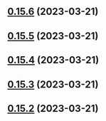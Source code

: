 ## [0.15.6](https://github.com/bcgov/nr-spar-backend/compare/v0.15.5...v0.15.6) (2023-03-21)



## [0.15.5](https://github.com/bcgov/nr-spar-backend/compare/v0.15.4...v0.15.5) (2023-03-21)



## [0.15.4](https://github.com/bcgov/nr-spar-backend/compare/v0.15.3...v0.15.4) (2023-03-21)



## [0.15.3](https://github.com/bcgov/nr-spar-backend/compare/v0.15.2...v0.15.3) (2023-03-21)



## [0.15.2](https://github.com/bcgov/nr-spar-backend/compare/v0.15.1...v0.15.2) (2023-03-21)



